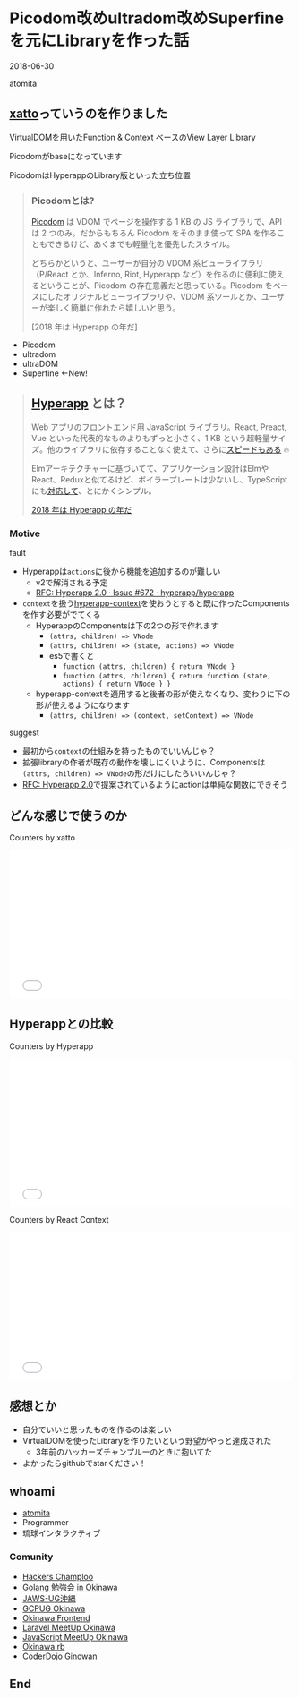 # Picodom改めultradom改めSuperfineを元にLibraryを作った話

2018-06-30

atomita



## [xatto](https://www.npmjs.com/package/xatto)っていうのを作りました

VirtualDOMを用いたFunction & Context ベースのView Layer Library

Picodomがbaseになっています



PicodomはHyperappのLibrary版といった立ち位置  

> ### Picodomとは?
>
> [Picodom](https://github.com/picodom/picodom) は VDOM でページを操作する 1 KB の JS ライブラリで、API は 2 つのみ。だからもちろん Picodom をそのまま使って SPA を作ることもできるけど、あくまでも軽量化を優先したスタイル。
>
> どちらかというと、ユーザーが自分の VDOM 系ビューライブラリ（P/React とか、Inferno, Riot, Hyperapp など）を作るのに便利に使えるということが、Picodom の存在意義だと思っている。Picodom をベースにしたオリジナルビューライブラリや、VDOM 系ツールとか、ユーザーが楽しく簡単に作れたら嬉しいと思う。
>
> [2018 年は Hyperapp の年だ]

- Picodom
- ultradom
- ultraDOM
- Superfine ←New!



> ## [Hyperapp](https://github.com/hyperapp/hyperapp) とは？
>
> Web アプリのフロントエンド用 JavaScript ライブラリ。React, Preact, Vue といった代表的なものよりもずっと小さく、1 KB という超軽量サイズ。他のライブラリに依存することなく使えて、さらに[スピードもある](http://www.stefankrause.net/js-frameworks-benchmark7/table.html) :fire: 
>
> Elmアーキテクチャーに基づいてて、アプリケーション設計はElmやReact、Reduxと似てるけど、ボイラープレートは少ないし、TypeScriptにも[対応して](https://github.com/hyperapp/hyperapp/blob/master/hyperapp.d.ts)、とにかくシンプル。
>
> [2018 年は Hyperapp の年だ](https://qiita.com/JorgeBucaran/items/c48446babe0627e25ee6#%E9%9B%A3%E3%81%97%E3%81%8B%E3%81%A3%E3%81%9F%E3%81%A8%E3%81%93%E3%82%8D)



### Motive



fault

- Hyperappは`actions`に後から機能を追加するのが難しい
  - v2で解消される予定
   - [RFC: Hyperapp 2.0 · Issue #672 · hyperapp/hyperapp](https://github.com/hyperapp/hyperapp/issues/672)
- `context`を扱う[hyperapp-context](https://www.npmjs.com/package/hyperapp-context)を使おうとすると既に作ったComponentsを作す必要がでてくる
  - HyperappのComponentsは下の2つの形で作れます
    - `(attrs, children) => VNode`
    - `(attrs, children) => (state, actions) => VNode`
    - es5で書くと
      - `function (attrs, children) { return VNode }`
      - `function (attrs, children) { return function (state, actions) { return VNode } }`
  - hyperapp-contextを適用すると後者の形が使えなくなり、変わりに下の形が使えるようになります
    - `(attrs, children) => (context, setContext) => VNode`



suggest

- 最初から`context`の仕組みを持ったものでいいんじゃ？
- 拡張libraryの作者が既存の動作を壊しにくいように、Componentsは`(attrs, children) => VNode`の形だけにしたらいいんじゃ？
- [RFC: Hyperapp 2.0](https://github.com/hyperapp/hyperapp/issues/672)で提案されているようにactionは単純な関数にできそう



## どんな感じで使うのか



Counters by xatto

<iframe height='265' scrolling='no' title='counters by xatto' src='//codepen.io/atomita/embed/eKRpmP/?height=265&theme-id=light&default-tab=js,result&embed-version=2' frameborder='no' allowtransparency='true' allowfullscreen='true' style='width: 100%;'>See the Pen <a href='https://codepen.io/atomita/pen/eKRpmP/'>counters by xatto</a> by atomita (<a href='https://codepen.io/atomita'>@atomita</a>) on <a href='https://codepen.io'>CodePen</a>.
</iframe>



## Hyperappとの比較



Counters by Hyperapp

<iframe height='265' scrolling='no' title='Counters by hyperapp' src='//codepen.io/atomita/embed/oyQdMx/?height=265&theme-id=light&default-tab=js,result&embed-version=2' frameborder='no' allowtransparency='true' allowfullscreen='true' style='width: 100%;'>See the Pen <a href='https://codepen.io/atomita/pen/oyQdMx/'>Counters by hyperapp</a> by atomita (<a href='https://codepen.io/atomita'>@atomita</a>) on <a href='https://codepen.io'>CodePen</a>.
</iframe>



Counters by React Context

<iframe height='265' scrolling='no' title='React Counters with Context' src='//codepen.io/atomita/embed/NzEBwr/?height=265&theme-id=light&default-tab=js,result&embed-version=2' frameborder='no' allowtransparency='true' allowfullscreen='true' style='width: 100%;'>See the Pen <a href='https://codepen.io/atomita/pen/NzEBwr/'>React Counters with Context</a> by atomita (<a href='https://codepen.io/atomita'>@atomita</a>) on <a href='https://codepen.io'>CodePen</a>.
</iframe>



## 感想とか



- 自分でいいと思ったものを作るのは楽しい
- VirtualDOMを使ったLibraryを作りたいという野望がやっと達成された
  - 3年前のハッカーズチャンプルーのときに抱いてた
- よかったらgithubでstarください！



## whoami

- [atomita](https://github.com/atomita)
- Programmer
- 琉球インタラクティブ



### Comunity

- [Hackers Champloo](http://hackers-champloo.org/)
- [Golang 勉強会 in Okinawa](https://okinawa-go.doorkeeper.jp/)
- [JAWS-UG沖縄](https://jaws-ug-okinawa.doorkeeper.jp/)
- [GCPUG Okinawa](https://okipug.connpass.com/)
- [Okinawa Frontend](https://okinawa-frontend.doorkeeper.jp/)
- [Laravel MeetUp Okinawa](https://laravel-meetup-okinawa.connpass.com/)
- [JavaScript MeetUp Okinawa](https://javascript-meetup-okinawa.connpass.com/)
- [Okinawa.rb](http://ruby.okinawa/)
- [CoderDojo Ginowan](http://www.coderdojo-ginowan.com/)



## End
